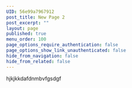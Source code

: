 ```yaml
---
UID: 56e99a7967912
post_title: New Page 2
post_excerpt: ""
layout: page
published: true
menu_order: 100
page_options_require_authentication: false
page_options_show_link_unauthenticated: false
hide_from_navigation: false
hide_from_related: false
---
```

hjkjkkdafdnmbvfgsdgf
